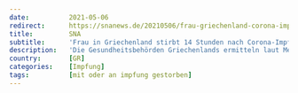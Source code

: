 ```yaml
---
date:          2021-05-06
redirect:      https://snanews.de/20210506/frau-griechenland-corona-impfung-tod-1990426.html
title:         SNA
subtitle:      'Frau in Griechenland stirbt 14 Stunden nach Corona-Impfung'
description:   'Die Gesundheitsbehörden Griechenlands ermitteln laut Medienberichten zum Tod einer 44-Jährigen, die nach einer Corona-Impfung verstarb.'
country:       [GR]
categories:    [Impfung]
tags:          [mit oder an impfung gestorben]
---
```

